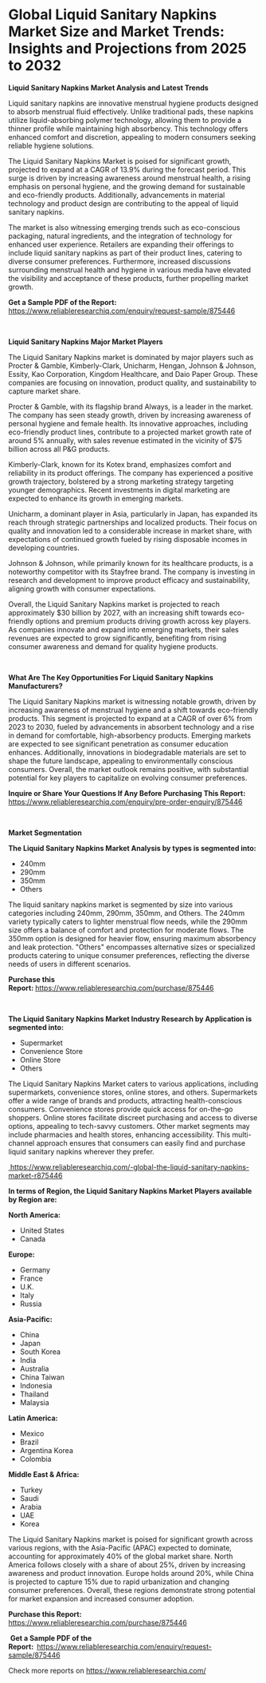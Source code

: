 <p><h1>Global Liquid Sanitary Napkins Market Size and Market Trends: Insights and Projections from 2025 to 2032</h1></p><p><strong>Liquid Sanitary Napkins Market Analysis and Latest Trends</strong></p>
<p><p>Liquid sanitary napkins are innovative menstrual hygiene products designed to absorb menstrual fluid effectively. Unlike traditional pads, these napkins utilize liquid-absorbing polymer technology, allowing them to provide a thinner profile while maintaining high absorbency. This technology offers enhanced comfort and discretion, appealing to modern consumers seeking reliable hygiene solutions.</p><p>The Liquid Sanitary Napkins Market is poised for significant growth, projected to expand at a CAGR of 13.9% during the forecast period. This surge is driven by increasing awareness around menstrual health, a rising emphasis on personal hygiene, and the growing demand for sustainable and eco-friendly products. Additionally, advancements in material technology and product design are contributing to the appeal of liquid sanitary napkins.</p><p>The market is also witnessing emerging trends such as eco-conscious packaging, natural ingredients, and the integration of technology for enhanced user experience. Retailers are expanding their offerings to include liquid sanitary napkins as part of their product lines, catering to diverse consumer preferences. Furthermore, increased discussions surrounding menstrual health and hygiene in various media have elevated the visibility and acceptance of these products, further propelling market growth.</p></p>
<p><strong>Get a Sample PDF of the Report:&nbsp;</strong> <a href="https://www.reliableresearchiq.com/enquiry/request-sample/875446?utm_campaign=3441&utm_medium=2&utm_source=Github&utm_content=ia&utm_term=21032025&utm_id=liquid-sanitary-napkins">https://www.reliableresearchiq.com/enquiry/request-sample/875446</a></p>
<p>&nbsp;</p>
<p><strong>Liquid Sanitary Napkins Major Market Players</strong></p>
<p><p>The Liquid Sanitary Napkins market is dominated by major players such as Procter & Gamble, Kimberly-Clark, Unicharm, Hengan, Johnson & Johnson, Essity, Kao Corporation, Kingdom Healthcare, and Daio Paper Group. These companies are focusing on innovation, product quality, and sustainability to capture market share.</p><p>Procter & Gamble, with its flagship brand Always, is a leader in the market. The company has seen steady growth, driven by increasing awareness of personal hygiene and female health. Its innovative approaches, including eco-friendly product lines, contribute to a projected market growth rate of around 5% annually, with sales revenue estimated in the vicinity of $75 billion across all P&G products.</p><p>Kimberly-Clark, known for its Kotex brand, emphasizes comfort and reliability in its product offerings. The company has experienced a positive growth trajectory, bolstered by a strong marketing strategy targeting younger demographics. Recent investments in digital marketing are expected to enhance its growth in emerging markets.</p><p>Unicharm, a dominant player in Asia, particularly in Japan, has expanded its reach through strategic partnerships and localized products. Their focus on quality and innovation led to a considerable increase in market share, with expectations of continued growth fueled by rising disposable incomes in developing countries.</p><p>Johnson & Johnson, while primarily known for its healthcare products, is a noteworthy competitor with its Stayfree brand. The company is investing in research and development to improve product efficacy and sustainability, aligning growth with consumer expectations.</p><p>Overall, the Liquid Sanitary Napkins market is projected to reach approximately $30 billion by 2027, with an increasing shift towards eco-friendly options and premium products driving growth across key players. As companies innovate and expand into emerging markets, their sales revenues are expected to grow significantly, benefiting from rising consumer awareness and demand for quality hygiene products.</p></p>
<p>&nbsp;</p>
<p><strong>What Are The Key Opportunities For Liquid Sanitary Napkins Manufacturers?</strong></p>
<p><p>The Liquid Sanitary Napkins market is witnessing notable growth, driven by increasing awareness of menstrual hygiene and a shift towards eco-friendly products. This segment is projected to expand at a CAGR of over 6% from 2023 to 2030, fueled by advancements in absorbent technology and a rise in demand for comfortable, high-absorbency products. Emerging markets are expected to see significant penetration as consumer education enhances. Additionally, innovations in biodegradable materials are set to shape the future landscape, appealing to environmentally conscious consumers. Overall, the market outlook remains positive, with substantial potential for key players to capitalize on evolving consumer preferences.</p></p>
<p><strong>Inquire or Share Your Questions If Any Before Purchasing This Report:</strong> <a href="https://www.reliableresearchiq.com/enquiry/pre-order-enquiry/875446?utm_campaign=3441&utm_medium=2&utm_source=Github&utm_content=ia&utm_term=21032025&utm_id=liquid-sanitary-napkins">https://www.reliableresearchiq.com/enquiry/pre-order-enquiry/875446</a></p>
<p>&nbsp;</p>
<p><strong>Market Segmentation</strong></p>
<p><strong>The Liquid Sanitary Napkins Market Analysis by types is segmented into:</strong></p>
<p><ul><li>240mm</li><li>290mm</li><li>350mm</li><li>Others</li></ul></p>
<p><p>The liquid sanitary napkins market is segmented by size into various categories including 240mm, 290mm, 350mm, and Others. The 240mm variety typically caters to lighter menstrual flow needs, while the 290mm size offers a balance of comfort and protection for moderate flows. The 350mm option is designed for heavier flow, ensuring maximum absorbency and leak protection. "Others" encompasses alternative sizes or specialized products catering to unique consumer preferences, reflecting the diverse needs of users in different scenarios.</p></p>
<p><strong>Purchase this Report:&nbsp;</strong><a href="https://www.reliableresearchiq.com/purchase/875446?utm_campaign=3441&utm_medium=2&utm_source=Github&utm_content=ia&utm_term=21032025&utm_id=liquid-sanitary-napkins">https://www.reliableresearchiq.com/purchase/875446</a></p>
<p>&nbsp;</p>
<p><strong>The Liquid Sanitary Napkins Market Industry Research by Application is segmented into:</strong></p>
<p><ul><li>Supermarket</li><li>Convenience Store</li><li>Online Store</li><li>Others</li></ul></p>
<p><p>The Liquid Sanitary Napkins Market caters to various applications, including supermarkets, convenience stores, online stores, and others. Supermarkets offer a wide range of brands and products, attracting health-conscious consumers. Convenience stores provide quick access for on-the-go shoppers. Online stores facilitate discreet purchasing and access to diverse options, appealing to tech-savvy customers. Other market segments may include pharmacies and health stores, enhancing accessibility. This multi-channel approach ensures that consumers can easily find and purchase liquid sanitary napkins wherever they prefer.</p></p>
<p><a href="https://www.reliableresearchiq.com/-global-the-liquid-sanitary-napkins-market-r875446?utm_campaign=3441&utm_medium=2&utm_source=Github&utm_content=ia&utm_term=21032025&utm_id=liquid-sanitary-napkins">&nbsp;https://www.reliableresearchiq.com/-global-the-liquid-sanitary-napkins-market-r875446</a></p>
<p><strong>In terms of Region, the Liquid Sanitary Napkins Market Players available by Region are:</strong></p>
<p>
    <p> <strong> North America: </strong>
        <ul>
            <li>United States</li>
            <li>Canada</li>
        </ul>
        </p> 
    <p> <strong> Europe: </strong>
        <ul>
            <li>Germany</li>
            <li>France</li>
            <li>U.K.</li>
            <li>Italy</li>
            <li>Russia</li>
        </ul>
        </p> 
    <p> <strong> Asia-Pacific: </strong>
        <ul>
            <li>China</li>
            <li>Japan</li>
            <li>South Korea</li>
            <li>India</li>
            <li>Australia</li>
            <li>China Taiwan</li>
            <li>Indonesia</li>
            <li>Thailand</li>
            <li>Malaysia</li>
        </ul>
        </p> 
    <p> <strong> Latin America: </strong>
        <ul>
            <li>Mexico</li>
            <li>Brazil</li>
            <li>Argentina Korea</li>
            <li>Colombia</li>
        </ul>
        </p> 
    <p> <strong> Middle East & Africa: </strong>
        <ul>
            <li>Turkey</li>
            <li>Saudi</li>
            <li>Arabia</li>
            <li>UAE</li>
            <li>Korea</li>
        </ul>
    </p>
    </p>
<p><p>The Liquid Sanitary Napkins market is poised for significant growth across various regions, with the Asia-Pacific (APAC) expected to dominate, accounting for approximately 40% of the global market share. North America follows closely with a share of about 25%, driven by increasing awareness and product innovation. Europe holds around 20%, while China is projected to capture 15% due to rapid urbanization and changing consumer preferences. Overall, these regions demonstrate strong potential for market expansion and increased consumer adoption.</p></p>
<p><strong>Purchase this Report: </strong><a href="https://www.reliableresearchiq.com/purchase/875446?utm_campaign=3441&utm_medium=2&utm_source=Github&utm_content=ia&utm_term=21032025&utm_id=liquid-sanitary-napkins">https://www.reliableresearchiq.com/purchase/875446</a></p>
<p>&nbsp;<strong>Get a Sample PDF of the Report:&nbsp;&nbsp;</strong><a href="https://www.reliableresearchiq.com/enquiry/request-sample/875446?utm_campaign=3441&utm_medium=2&utm_source=Github&utm_content=ia&utm_term=21032025&utm_id=liquid-sanitary-napkins">https://www.reliableresearchiq.com/enquiry/request-sample/875446</a></p>
<p><strong></strong></p>
<p>Check more reports on <a href="https://www.reliableresearchiq.com/?utm_campaign=3441&utm_medium=2&utm_source=Github&utm_content=ia&utm_term=21032025&utm_id=liquid-sanitary-napkins">https://www.reliableresearchiq.com/</a></p>